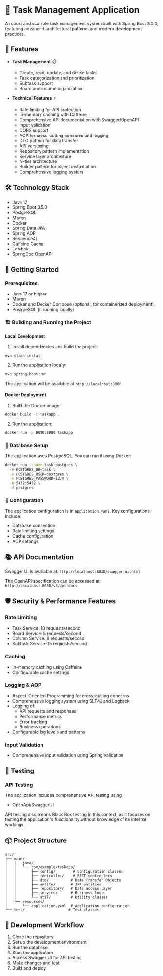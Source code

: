 # 🚀 Task Management Application

A robust and scalable task management system built with Spring Boot 3.5.0, featuring advanced architectural patterns and modern development practices.

## 🌟 Features

- **Task Management** 📋
  - Create, read, update, and delete tasks
  - Task categorization and prioritization
  - Subtask support
  - Board and column organization

- **Technical Features** ⚡
  - Rate limiting for API protection
  - In-memory caching with Caffeine
  - Comprehensive API documentation with Swagger/OpenAPI
  - Input validation
  - CORS support
  - AOP for cross-cutting concerns and logging
  - DTO pattern for data transfer
  - API versioning
  - Repository pattern implementation
  - Service layer architecture
  - N-tier architecture
  - Builder pattern for object instantiation
  - Comprehensive logging system

## 🛠️ Technology Stack

- Java 17
- Spring Boot 3.5.0
- PostgreSQL
- Maven
- Docker
- Spring Data JPA
- Spring AOP
- Resilience4j
- Caffeine Cache
- Lombok
- SpringDoc OpenAPI

## 🚀 Getting Started

### Prerequisites

- Java 17 or higher
- Maven
- Docker and Docker Compose (optional, for containerized deployment)
- PostgreSQL (if running locally)

### 🏗️ Building and Running the Project

#### Local Development

1. Install dependencies and build the project:
```bash
mvn clean install
```
2. Run the application locally:
```bash
mvn spring-boot:run
```

The application will be available at `http://localhost:8080`

#### Docker Deployment

1. Build the Docker image:
```bash
docker build -t taskapp .
```

2. Run the application:
```bash
docker run -p 8080:8080 taskapp
```

### 🐘 Database Setup

The application uses PostgreSQL. You can run it using Docker:

```bash
docker run --name task-postgres \
  -e POSTGRES_DB=task \
  -e POSTGRES_USER=postgres \
  -e POSTGRES_PASSWORD=1234 \
  -p 5432:5432 \
  -d postgres
```

### 🔧 Configuration

The application configuration is in `application.yaml`. Key configurations include:

- Database connection
- Rate limiting settings
- Cache configuration
- AOP settings

## 📚 API Documentation

Swagger UI is available at: `http://localhost:8080/swagger-ui.html`

The OpenAPI specification can be accessed at: `http://localhost:8080/v3/api-docs`

## 🛡️ Security & Performance Features

### Rate Limiting
- Task Service: 10 requests/second
- Board Service: 5 requests/second
- Column Service: 8 requests/second
- Subtask Service: 15 requests/second

### Caching
- In-memory caching using Caffeine
- Configurable cache settings

### Logging & AOP
- Aspect-Oriented Programming for cross-cutting concerns
- Comprehensive logging system using SLF4J and Logback
- Logging of:
  - API requests and responses
  - Performance metrics
  - Error tracking
  - Business operations
- Configurable log levels and patterns

### Input Validation
- Comprehensive input validation using Spring Validation

## 🧪 Testing

### API Testing
The application includes comprehensive API testing using:
- OpenApi/SwaggerUI

API testing also means Black Box testing in this context, as it focuses on testing the application's functionality without knowledge of its internal workings.

## 📦 Project Structure

```
src/
├── main/
│   ├── java/
│   │   └── com/example/taskapp/
│   │       ├── config/        # Configuration classes
│   │       ├── controller/    # REST controllers
│   │       ├── dto/          # Data Transfer Objects
│   │       ├── entity/       # JPA entities
│   │       ├── repository/   # Data access layer
│   │       ├── service/      # Business logic
│   │       └── util/         # Utility classes
│   └── resources/
│       └── application.yaml  # Application configuration
└── test/                    # Test classes
```

## 🔄 Development Workflow

1. Clone the repository
2. Set up the development environment
3. Run the database
4. Start the application
5. Access Swagger UI for API testing
6. Make changes and test
7. Build and deploy